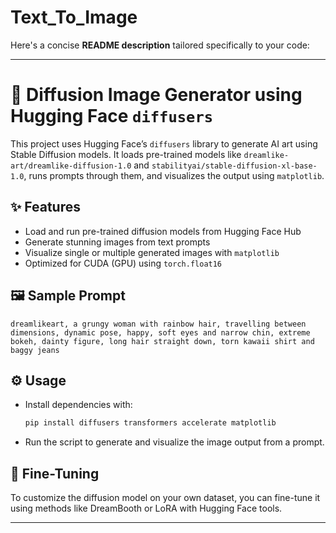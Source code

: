 # Text_To_Image
Here's a concise **README description** tailored specifically to your code:

---

# 🎨 Diffusion Image Generator using Hugging Face `diffusers`

This project uses Hugging Face’s `diffusers` library to generate AI art using Stable Diffusion models. It loads pre-trained models like `dreamlike-art/dreamlike-diffusion-1.0` and `stabilityai/stable-diffusion-xl-base-1.0`, runs prompts through them, and visualizes the output using `matplotlib`.

## ✨ Features

* Load and run pre-trained diffusion models from Hugging Face Hub
* Generate stunning images from text prompts
* Visualize single or multiple generated images with `matplotlib`
* Optimized for CUDA (GPU) using `torch.float16`

## 🖼 Sample Prompt

```
dreamlikeart, a grungy woman with rainbow hair, travelling between dimensions, dynamic pose, happy, soft eyes and narrow chin, extreme bokeh, dainty figure, long hair straight down, torn kawaii shirt and baggy jeans
```

## ⚙️ Usage

* Install dependencies with:

  ```bash
  pip install diffusers transformers accelerate matplotlib
  ```
* Run the script to generate and visualize the image output from a prompt.

## 🧠 Fine-Tuning

To customize the diffusion model on your own dataset, you can fine-tune it using methods like DreamBooth or LoRA with Hugging Face tools.

---

